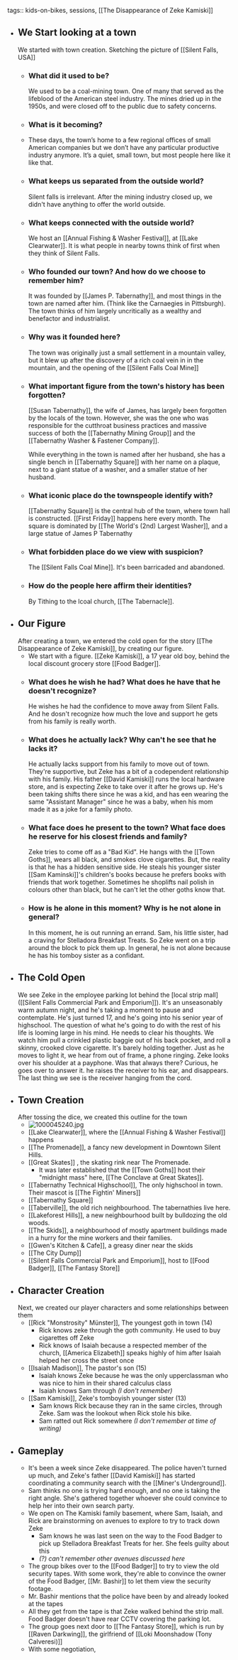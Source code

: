 tags:: kids-on-bikes, sessions, [[The Disappearance of Zeke Kamiski]]

- ## We Start looking at a town
  We started with town creation. Sketching the picture of [[Silent Falls, USA]]
	- ### What did it used to be?
	  We used to be a coal-mining town. One of many that served as the lifeblood of the American steel industry. The mines dried up in the 1950s, and were closed off to the public due to safety concerns.
	- ### What is it becoming?
	- These days, the town’s home to a few regional offices of small American companies but we don’t have any particular productive industry anymore. It’s a quiet, small town, but most people here like it like that.
	- ### What keeps us separated from the outside world?
	  Silent falls is irrelevant. After the mining industry closed up, we didn't have anything to offer the world outside.
	- ### What keeps  connected with the outside world?
	  We host an [[Annual Fishing & Washer Festival]], at [[Lake Clearwater]]. It is what people in nearby towns think of first when they think of Silent Falls.
	- ### Who founded our town? And how do we choose to remember him?
	  It was founded by [[James P. Tabernathy]], and most things in the town are named after him. (Think like the Carnaegies in Pittsburgh). The town thinks of him largely uncritically as a wealthy and benefactor and industrialist.
	- ### Why was it founded here?
	  The town was originally just a small settlement in a mountain valley, but it blew up after the discovery of a rich coal vein in in the mountain, and the opening of the [[Silent Falls Coal Mine]]
	- ### What important figure from the town's history has been forgotten?
	  [[Susan Tabernathy]], the wife of James, has largely been forgotten by the locals of the town. However, she was the one who was responsible for the cutthroat business practices and massive success of both the [[Tabernathy Mining Group]] and the [[Tabernathy Washer & Fastener Company]].
	  
	  While everything in the town is named after her husband, she has a single bench in [[Tabernathy Square]] with her name on a plaque, next to a giant statue of a washer, and a smaller statue of her husband.
	- ### What iconic place do the townspeople identify with?
	  [[Tabernathy Square]] is the central hub of the town, where town hall is constructed. [[First Friday]] happens here every month. The square is dominated by [[The World's (2nd) Largest Washer]], and a large statue of James P Tabernathy
	- ### What forbidden place do we view with suspicion?
	  The [[Silent Falls Coal Mine]]. It's been barricaded and abandoned.
	- ### How do the people here affirm their identities?
	  By Tithing to the lcoal church, [[The Tabernacle]].
- ## Our Figure
  After creating a town, we entered the cold open for the story [[The Disappearance of Zeke Kamiski]], by creating our figure.
	- We start with a figure. [[Zeke Kamiski]], a 17 year old boy, behind the local discount grocery store [[Food Badger]].
	- ### What does he wish he had? What does he have that he doesn't recognize?
	  He wishes he had the confidence to move away from  Silent Falls. And he dosn't recognize how much the love and support he gets from his family is really worth.
	- ### What does he actually lack? Why can't he see that he lacks it?
	  He actually lacks support from his family to move out of town. They're supportive, but Zeke has a bit of a codependent relationship with his family.
	  His father [[David Kamiski]] runs the local hardware store, and is expecting Zeke to take over it after he grows up. He's been taking shifts there since he was a kid, and has een wearing the same "Assistant Manager" since he was a baby, when his mom made it as a joke for a family photo.
	- ### What face does he present to the town? What face does he reserve for his closest friends and family?
	  Zeke tries to come off as a "Bad Kid". He hangs with the [[Town Goths]], wears all black, and smokes clove cigarettes. But, the reality is that he has a hidden sensitive side. He steals his younger sister [[Sam Kaminski]]'s children's books because he prefers books with friends that work together. Sometimes he shoplifts nail polish in colours other than black, but he can't let the other goths know that.
	- ### How is he alone in this moment? Why is he not alone in general?
	  In this moment, he is out running an errand. Sam, his little sister, had a craving for Stelladora Breakfast Treats. So Zeke went on a trip around the block to pick them up. In general, he is not alone because he has his tomboy sister as a confidant.
- ## The Cold Open
  We see Zeke in the employee parking lot behind the [local strip mall]([[Silent Falls Commercial Park and Emporium]]). It's an unseasonably warm autumn night, and he's taking a moment to pause and contemplate. He's just turned 17, and he's going into his senior year of highschool. The question of what he's going to do with the rest of his life is looming large in his mind.
  He needs to clear his thoughts. We watch him pull a crinkled plastic baggie out of his back pocket, and roll a skinny, crooked clove cigarette. It's barely holding together.
  Just as he moves to light it, we hear from out of frame, a phone ringing.
  Zeke looks over his shoulder at a payphone. Was that always there?
  Curious, he goes over to answer it.
  he raises the receiver to his ear, and disappears.
  The last thing we see is the receiver hanging from the cord.
- ## Town Creation
  After tossing the dice, we created this outline for the town
	- ![1000045240.jpg](../assets/1000045240_1746217870013_0.jpg)
	- [[Lake Clearwater]], where the [[Annual Fishing & Washer Festival]] happens
	- [[The Promenade]], a fancy new development in Downtown Silent Hills.
	- [[Great Skates]] , the skating rink near The Promenade.
		- It was later established that the [[Town Goths]] host their "midnight mass" here, [[The Conclave at Great Skates]].
	- [[Tabernathy Technical Highschool]], The only highschool in town. Their mascot is [[The Fightin' Miners]]
	- [[Tabernathy Square]]
	- [[Taberville]], the old rich neighbourhood. The tabernathies live here.
	- [[Lakeforest Hills]], a new neighbourhood built by bulldozing the old woods.
	- [[The Skids]], a neighbourhood of mostly apartment buildings made in a hurry for the mine workers and their families.
	- [[Gwen's Kitchen & Cafe]], a greasy diner near the skids
	- [[The City Dump]]
	- [[Silent Falls Commercial Park and Emporium]], host to [[Food Badger]], [[The Fantasy Store]]
- ## Character Creation
  Next, we created our player characters and some relationships between them
	- [[Rick "Monstrosity" Münster]], The youngest goth in town (14)
		- Rick knows zeke through the goth community. He used to buy cigarettes off Zeke
		- Rick knows of Isaiah because a respected member of the church, [[America Elizabeth]] speaks highly of him after Isaiah helped her cross the street once
	- [[Isaiah Madison]], The pastor's son (15)
		- Isaiah knows Zeke because he was the only upperclassman who was nice to him in their shared calculus class
		- Isaiah knows Sam through *(I don't remember)*
	- [[Sam Kamiski]], Zeke's tomboyish younger sister (13)
		- Sam knows Rick because they ran in the same circles, through Zeke. Sam was the lookout when Rick stole his bike.
		- Sam ratted out Rick somewhere *(I don't remember at time of writing)*
- ## Gameplay
	- It's been a week since Zeke disappeared. The police haven't turned up much, and Zeke's father [[David Kamiski]] has started coordinating a community search with the [[Miner's Underground]].
	- Sam thinks no one is trying hard enough, and no one is taking the right angle. She's gathered together whoever she could convince to help her into their own search party.
	- We open on The Kamiski family basement, where Sam, Isaiah, and Rick are brainstorming on avenues to explore to try to track down Zeke
		- Sam knows he was last seen on the way to the Food Badger to pick up Stelladora Breakfast Treats for her. She feels guilty about this
		- *(?) can't remember other avenues discussed here*
	- The group bikes over to the [[Food Badger]] to try to view the old security tapes. With some work, they're able to convince the owner of the Food Badger, [[Mr. Bashir]] to let them view the security footage.
	- Mr. Bashir mentions that the police have been by and already looked at the tapes
	- All they get from the tape is that Zeke walked behind the strip mall. Food Badger doesn't have rear CCTV covering the parking lot.
	- The group goes next door to [[The Fantasy Store]], which is run by [[Raven Darkwing]], the girlfriend of [[Loki Moonshadow (Tony Calveresi)]]
	- With some negotiation,